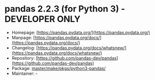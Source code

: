 # pandas 2.2.3 (for Python 3) - DEVELOPER ONLY
  - Homepage: [https://pandas.pydata.org/](https://pandas.pydata.org/)
  - Manpage: [https://pandas.pydata.org/docs/](https://pandas.pydata.org/docs/)
  - Changelog: [https://pandas.pydata.org/docs/whatsnew/](https://pandas.pydata.org/docs/whatsnew/)
  - Repository: [https://github.com/pandas-dev/pandas](https://github.com/pandas-dev/pandas)
  - Package: [master/make/pkgs/python3-pandas/](https://github.com/Freetz-NG/freetz-ng/tree/master/make/pkgs/python3-pandas/)
  - Maintainer: -

